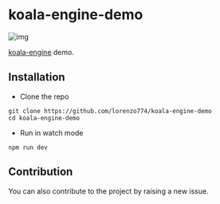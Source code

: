 # koala-engine-demo

![img](https://i.imgur.com/2mUgLmN.png)

[koala-engine](https://github.com/lorenzo774/koala-engine) demo.

## Installation

-   Clone the repo

```
git clone https://github.com/lorenzo774/koala-engine-demo
cd koala-engine-demo
```

-   Run in watch mode

```
npm run dev
```

## Contribution

You can also contribute to the project by raising a new issue.
